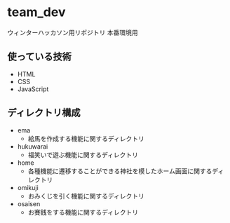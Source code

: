 # team_dev
ウィンターハッカソン用リポジトリ
本番環境用

## 使っている技術

- HTML
- CSS
- JavaScript

## ディレクトリ構成

- ema
  - 絵馬を作成する機能に関するディレクトリ
- hukuwarai
  - 福笑いで遊ぶ機能に関するディレクトリ
- home
  - 各種機能に遷移することができる神社を模したホーム画面に関するディレクトリ
- omikuji
  - おみくじを引く機能に関するディレクトリ
- osaisen
  - お賽銭をする機能に関するディレクトリ
